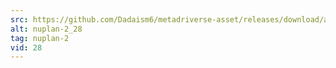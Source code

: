 ```yaml
---
src: https://github.com/Dadaism6/metadriverse-asset/releases/download/assetsv1.0.2/nuplan-2_28.mp4
alt: nuplan-2_28
tag: nuplan-2
vid: 28
---
```

